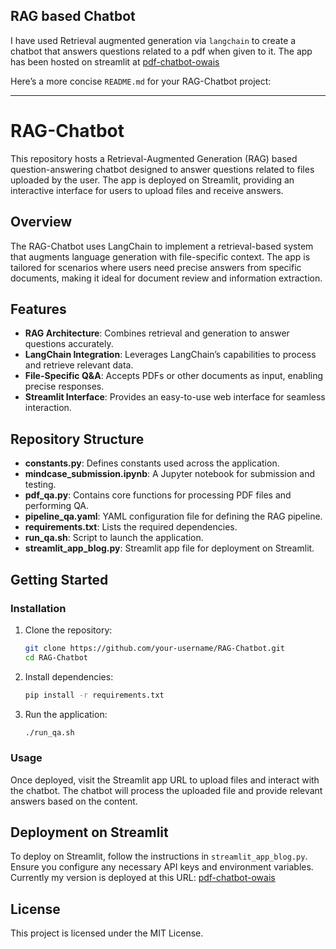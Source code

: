 ## RAG based Chatbot
I have used Retrieval augmented generation via `langchain` to create a chatbot that answers questions related to a pdf when given to it. The app has been hosted on streamlit at [pdf-chatbot-owais](https://pdf-chatbot-owais.streamlit.app/)

Here’s a more concise `README.md` for your RAG-Chatbot project:

---

# RAG-Chatbot

This repository hosts a Retrieval-Augmented Generation (RAG) based question-answering chatbot designed to answer questions related to files uploaded by the user. The app is deployed on Streamlit, providing an interactive interface for users to upload files and receive answers.

## Overview

The RAG-Chatbot uses LangChain to implement a retrieval-based system that augments language generation with file-specific context. The app is tailored for scenarios where users need precise answers from specific documents, making it ideal for document review and information extraction.

## Features

- **RAG Architecture**: Combines retrieval and generation to answer questions accurately.
- **LangChain Integration**: Leverages LangChain’s capabilities to process and retrieve relevant data.
- **File-Specific Q&A**: Accepts PDFs or other documents as input, enabling precise responses.
- **Streamlit Interface**: Provides an easy-to-use web interface for seamless interaction.

## Repository Structure

- **constants.py**: Defines constants used across the application.
- **mindcase_submission.ipynb**: A Jupyter notebook for submission and testing.
- **pdf_qa.py**: Contains core functions for processing PDF files and performing QA.
- **pipeline_qa.yaml**: YAML configuration file for defining the RAG pipeline.
- **requirements.txt**: Lists the required dependencies.
- **run_qa.sh**: Script to launch the application.
- **streamlit_app_blog.py**: Streamlit app file for deployment on Streamlit.

## Getting Started

### Installation

1. Clone the repository:
   ```bash
   git clone https://github.com/your-username/RAG-Chatbot.git
   cd RAG-Chatbot
   ```

2. Install dependencies:
   ```bash
   pip install -r requirements.txt
   ```

3. Run the application:
   ```bash
   ./run_qa.sh
   ```

### Usage

Once deployed, visit the Streamlit app URL to upload files and interact with the chatbot. The chatbot will process the uploaded file and provide relevant answers based on the content.

## Deployment on Streamlit

To deploy on Streamlit, follow the instructions in `streamlit_app_blog.py`. Ensure you configure any necessary API keys and environment variables. Currently my version is deployed at this URL: [pdf-chatbot-owais](https://pdf-chatbot-owais.streamlit.app/)

## License

This project is licensed under the MIT License.

